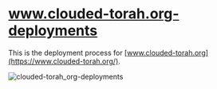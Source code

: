 # www.clouded-torah.org-deployments

This is the deployment process for [www.clouded-torah.org](https://www.clouded-torah.org/).

![clouded-torah_org-deployments](https://github.com/dubrowin/www.clouded-torah.org-deployments/assets/19818673/75748ecf-c734-4c3b-a62f-f1b943bce802)
